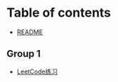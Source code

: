 # Table of contents

* [README](README.md)

## Group 1

* [LeetCode练习](group-1/leetcode-lian-xi.md)
